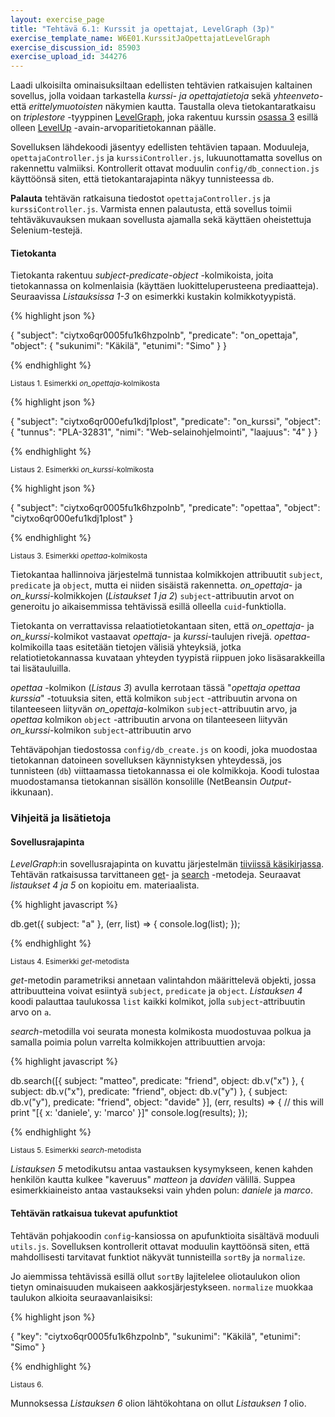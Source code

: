 ```yaml
---
layout: exercise_page
title: "Tehtävä 6.1: Kurssit ja opettajat, LevelGraph (3p)"
exercise_template_name: W6E01.KurssitJaOpettajatLevelGraph
exercise_discussion_id: 85903
exercise_upload_id: 344276
---
```


Laadi ulkoisilta ominaisuksiltaan edellisten tehtävien ratkaisujen kaltainen sovellus, jolla voidaan tarkastella *kurssi- ja opettajatietoja* sekä *yhteenveto-* että *erittelymuotoisten* näkymien kautta. Taustalla oleva tietokantaratkaisu on *triplestore* -tyyppinen [LevelGraph][LevelGraph], joka rakentuu kurssin [osassa 3](../../osa3) esillä olleen [LevelUp][LevelUp] -avain-arvoparitietokannan päälle.  

[LevelGraph]: https://github.com/mcollina/levelgraph/blob/master/README.md
[LevelUp]: https://github.com/Level/levelup/blob/master/README.md

Sovelluksen lähdekoodi jäsentyy edellisten tehtävien tapaan.  Moduuleja, `opettajaController.js` ja `kurssiController.js`, lukuunottamatta sovellus on rakennettu valmiiksi. Kontrollerit ottavat moduulin `config/db_connection.js` käyttöönsä siten, että tietokantarajapinta näkyy tunnisteessa `db`.

**Palauta** tehtävän ratkaisuna tiedostot `opettajaController.js` ja `kurssiController.js`. Varmista ennen palautusta, että sovellus toimii tehtäväkuvauksen mukaan sovellusta ajamalla sekä käyttäen oheistettuja Selenium-testejä.


#### Tietokanta

Tietokanta rakentuu  *subject-predicate-object* -kolmikoista, joita tietokannassa on kolmenlaisia (käyttäen luokitteluperusteena prediaatteja). Seuraavissa *Listauksissa 1-3* on esimerkki kustakin kolmikkotyypistä.


{% highlight json %}

{ 
  "subject": "ciytxo6qr0005fu1k6hzpolnb",
  "predicate": "on_opettaja",
  "object": { 
      "sukunimi": "Käkilä", 
      "etunimi": "Simo" 
  } 
}

{% endhighlight %}

<small>Listaus 1. Esimerkki *on_opettaja*-kolmikosta</small>



{% highlight json %}

{ 
  "subject": "ciytxo6qr000efu1kdj1plost",
  "predicate": "on_kurssi",
  "object": { 
      "tunnus": "PLA-32831",
      "nimi": "Web-selainohjelmointi",
      "laajuus": "4" 
  } 
}


{% endhighlight %}

<small>Listaus 2. Esimerkki *on_kurssi*-kolmikosta</small>



{% highlight json %}

{
  "subject": "ciytxo6qr0005fu1k6hzpolnb",
  "predicate": "opettaa",
  "object": "ciytxo6qr000efu1kdj1plost" 
}


{% endhighlight %}

<small>Listaus 3. Esimerkki *opettaa*-kolmikosta</small>

Tietokantaa hallinnoiva järjestelmä tunnistaa kolmikkojen attribuutit `subject`, `predicate` ja `object`, mutta ei niiden sisäistä rakennetta. *on_opettaja*- ja *on_kurssi*-kolmikkojen (*Listaukset 1 ja 2*) `subject`-attribuutin arvot on generoitu jo aikaisemmissa tehtävissä esillä olleella `cuid`-funktiolla.


Tietokanta on verrattavissa relaatiotietokantaan siten, että *on_opettaja*- ja *on_kurssi*-kolmikot vastaavat *opettaja*- ja *kurssi*-taulujen rivejä. *opettaa*-kolmikoilla taas esitetään tietojen välisiä yhteyksiä, jotka relatiotietokannassa kuvataan yhteyden tyypistä riippuen joko lisäsarakkeilla tai lisätauluilla. 

*opettaa* -kolmikon (*Listaus 3*) avulla kerrotaan tässä "*opettaja opettaa kurssia*" -totuuksia siten, että kolmikon `subject` -attribuutin arvona on tilanteeseen liityvän *on_opettaja*-kolmikon `subject`-attribuutin arvo, ja  *opettaa* kolmikon `object` -attribuutin arvona on tilanteeseen liityvän *on_kurssi*-kolmikon `subject`-attribuutin arvo

Tehtäväpohjan tiedostossa `config/db_create.js` on koodi, joka muodostaa tietokannan datoineen sovelluksen käynnistyksen yhteydessä, jos tunnisteen (`db`) viittaamassa tietokannassa ei ole kolmikkoja. Koodi tulostaa muodostamansa tietokannan sisällön konsolille (NetBeansin *Output*-ikkunaan).


### Vihjeitä ja lisätietoja

#### Sovellusrajapinta

*LevelGraph*:in sovellusrajapinta on kuvattu järjestelmän [tiiviissä käsikirjassa][LevelGraph]. Tehtävän ratkaisussa tarvittaneen [get][get]- ja [search][search] -metodeja. Seuraavat *listaukset 4 ja 5* on kopioitu em. materiaalista.

[get]: https://github.com/mcollina/levelgraph#get-and-put
[search]: https://github.com/mcollina/levelgraph#search-without-streams


{% highlight javascript %}

db.get({ subject: "a" }, (err, list) => {
  console.log(list);
});


{% endhighlight %}

<small>Listaus 4. Esimerkki *get*-metodista</small>


*get*-metodin parametriksi annetaan valintahdon määrittelevä objekti, jossa attribuutteina voivat esiintyä `subject`, `predicate` ja `object`. *Listauksen 4* koodi palauttaa taulukossa `list` kaikki kolmikot, jolla `subject`-attribuutin arvo on `a`.


*search*-metodilla voi seurata monesta kolmikosta muodostuvaa polkua ja samalla poimia polun varrelta kolmikkojen attribuuttien arvoja:


{% highlight javascript %}

db.search([{
    subject: "matteo",
    predicate: "friend",
    object: db.v("x")
  }, {
    subject: db.v("x"),
    predicate: "friend",
    object: db.v("y")
  }, {
    subject: db.v("y"),
    predicate: "friend",
    object: "davide"
  }], (err, results) => {
    // this will print "[{ x: 'daniele', y: 'marco' }]"
    console.log(results);
  });

{% endhighlight %}

<small>Listaus 5. Esimerkki *search*-metodista</small>


*Listauksen 5* metodikutsu antaa vastauksen kysymykseen, kenen kahden henkilön kautta  kulkee  "kaveruus" *matteon* ja *daviden* välillä. Suppea esimerkkiaineisto antaa vastaukseksi vain yhden polun: *daniele* ja *marco*.



#### Tehtävän ratkaisua tukevat apufunktiot

Tehtävän pohjakoodin `config`-kansiossa on apufunktioita sisältävä moduuli `utils.js`.  Sovelluksen kontrollerit ottavat moduulin kayttöönsä siten, että mahdollisesti tarvitavat funktiot näkyvät tunnisteilla `sortBy` ja `normalize`. 

Jo aiemmissa tehtävissä esillä ollut `sortBy` lajitelelee oliotaulukon olion tietyn ominaisuuden mukaiseen aakkosjärjestykseen. `normalize` muokkaa taulukon alkioita seuraavanlaisiksi:


{% highlight json %}

{ 
  "key": "ciytxo6qr0005fu1k6hzpolnb",
  "sukunimi": "Käkilä", 
  "etunimi": "Simo" 
}

{% endhighlight %}

<small>Listaus 6. </small>

Munnoksessa *Listauksen 6* olion lähtökohtana on ollut *Listauksen 1* olio.
